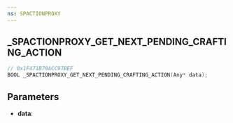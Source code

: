 ```yaml
---
ns: SPACTIONPROXY
---
```

## _SPACTIONPROXY_GET_NEXT_PENDING_CRAFTING_ACTION

```c
// 0x1F471B79ACC97BEF
BOOL _SPACTIONPROXY_GET_NEXT_PENDING_CRAFTING_ACTION(Any* data);
```

## Parameters
* **data**:
